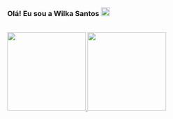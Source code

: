 ### Olá! Eu sou a Wilka Santos <img src="https://raw.githubusercontent.com/kaueMarques/kaueMarques/master/hi.gif" width="20px">
<br>
<div>
<a href ="https://github.com/wilkaSantos">
<img height="180em" src="https://github-readme-stats.vercel.app/api?username=wilkaSantos&show_icons=true&theme=dracula">
<img height="180em" src="https://github-readme-stats.vercel.app/api?username=wilkaSantos&show_icons=true&theme=dracula">
</div>


